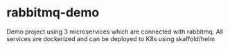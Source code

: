 # rabbitmq-demo
Demo project using 3 microservices which are connected with rabbitmq. All services are dockerized and can be deployed to K8s using skaffold/helm
